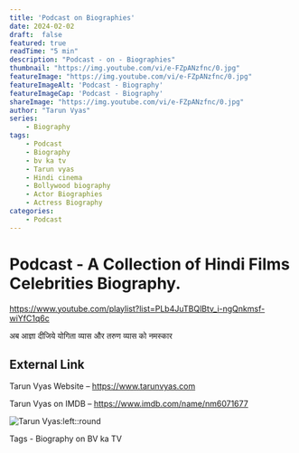 ```yaml
---
title: 'Podcast on Biographies'
date: 2024-02-02
draft:  false   
featured: true  
readTime: "5 min"
description: "Podcast - on - Biographies"
thumbnail: "https://img.youtube.com/vi/e-FZpANzfnc/0.jpg"
featureImage: "https://img.youtube.com/vi/e-FZpANzfnc/0.jpg"
featureImageAlt: 'Podcast - Biography' 
featureImageCap: 'Podcast - Biography'
shareImage: "https://img.youtube.com/vi/e-FZpANzfnc/0.jpg"
author: "Tarun Vyas"
series:
    - Biography
tags:
    - Podcast
    - Biography
    - bv ka tv
    - Tarun vyas
    - Hindi cinema
    - Bollywood biography
    - Actor Biographies
    - Actress Biography 
categories:
    - Podcast
---
```


# Podcast - A Collection of Hindi Films Celebrities Biography.



https://www.youtube.com/playlist?list=PLb4JuTBQlBtv_i-ngQnkmsf-wiYfC1q6c


अब  आज्ञा  दीजिये  योगिता  व्यास  और  तरुण  व्यास  को  नमस्कार

## External Link
Tarun Vyas Website – https://www.tarunvyas.com

Tarun Vyas on IMDB – https://www.imdb.com/name/nm6071677


![Tarun Vyas:left::round](/images/profile.png)

Tags -  Biography on BV ka TV 







